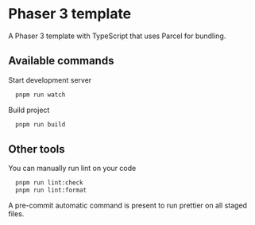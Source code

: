 # Phaser 3 template

A Phaser 3 template with TypeScript that uses Parcel for bundling.

## Available commands

Start development server

```bash
  pnpm run watch
```

Build project

```bash
  pnpm run build
```

## Other tools

You can manually run lint on your code

```bash
  pnpm run lint:check
  pnpm run lint:format
```

A pre-commit automatic command is present to run prettier on all staged files.
